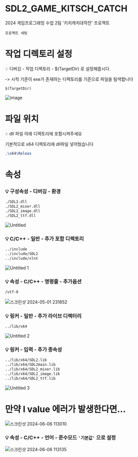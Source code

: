 # SDL2_GAME_KITSCH_CATCH
2024 게임프로그래밍 수업 2팀 '키치캐치대작전' 프로젝트

```프로젝트 세팅```

# 작업 디렉토리 설정
<aside>
💡 디버깅 - 작업 디렉토리 - $(TargetDir) 로 설정해줍시다. 
  
  
  -> 시작 기준이 exe가 존재하는 디렉토리를 기준으로 파일을 탐색합니다

```
$(TargetDir)
```

![image](https://github.com/Cybecho/SDL2_GAME_KITSCH_CATCH/assets/42949995/07b5af6d-6520-44fa-97b7-a521bb90237a)

</aside>

# 파일 위치

<aside>
💡 dll 파일 아래 디렉토리에 포함시켜주세요

기본적으로 x64 디렉토리에 dll파일 넣어뒀습니다

```latex
.\x64\Releas
```

</aside>

# 속성

<aside>

  ### 💡 구성속성 - 디버깅 - 환경

```latex
./SDL2.dll
./SDL2_mixer.dll
./SDL2_image.dll
./SDL2_ttf.dll
```


![Untitled](https://github.com/Cybecho/Windows_Setting_dotfiles/assets/42949995/aedbf789-5a25-40d2-8f10-6766c22bc959)


</aside>

<aside>
  
  ### 💡 C/C++ - 일반 - 추가 포함 디렉토리

```latex
../include
../include/SDL2
../include/xlnt
```

![Untitled 1](https://github.com/Cybecho/Windows_Setting_dotfiles/assets/42949995/fec514ff-ef05-46be-93bb-279ce37b6eec)


</aside>

<aside>
  
### 💡 속성 - C/C++ - 명령줄 - 추가옵션

```latex
/utf-8
```

![스크린샷 2024-05-01 231852](https://github.com/Cybecho/Windows_Setting_dotfiles/assets/42949995/4132f2f1-a441-43f3-9943-3af5b48b6d52)

</aside>

<aside>
  
  ### 💡 링커 - 일반 - 추가 라이브 디렉터리

```latex
../lib/x64
```

![Untitled 2](https://github.com/Cybecho/Windows_Setting_dotfiles/assets/42949995/5f35275c-2750-49d5-8314-55f1bfc12f76)


</aside>

<aside>
  
  ### 💡 링커 - 입력 - 추가 종속성

```latex
../lib/x64/SDL2.lib
../lib/x64/SDL2main.lib
../lib/x64/SDL2_mixer.lib
../lib/x64/SDL2_image.lib
../lib/x64/SDL2_ttf.lib
```

![Untitled 3](https://github.com/Cybecho/Windows_Setting_dotfiles/assets/42949995/bd0dc698-de0f-4f49-97be-a17349ba83f2)

</aside>

# 만약 l value 에러가 발생한다면...

![스크린샷 2024-06-06 113010](https://github.com/Cybecho/SDL2_GAME_KITSCH_CATCH/assets/42949995/b21097f6-a131-4a21-81d8-091dbb1206aa)

  ### 💡 속성 - C/C++ - 언어 - 준수모드 `'기본값'` 으로 설정




![스크린샷 2024-06-06 113135](https://github.com/Cybecho/SDL2_GAME_KITSCH_CATCH/assets/42949995/a5ea14e0-76ee-49b3-bac4-864888bf4c52)


